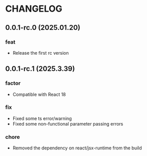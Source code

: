 # CHANGELOG

## 0.0.1-rc.0 (2025.01.20)
### feat
- Release the first rc version

## 0.0.1-rc.1 (2025.3.39)
### factor
- Compatible with React 18
### fix
- Fixed some ts error/warning
- Fixed some non-functional parameter passing errors
### chore
- Removed the dependency on react/jsx-runtime from the build